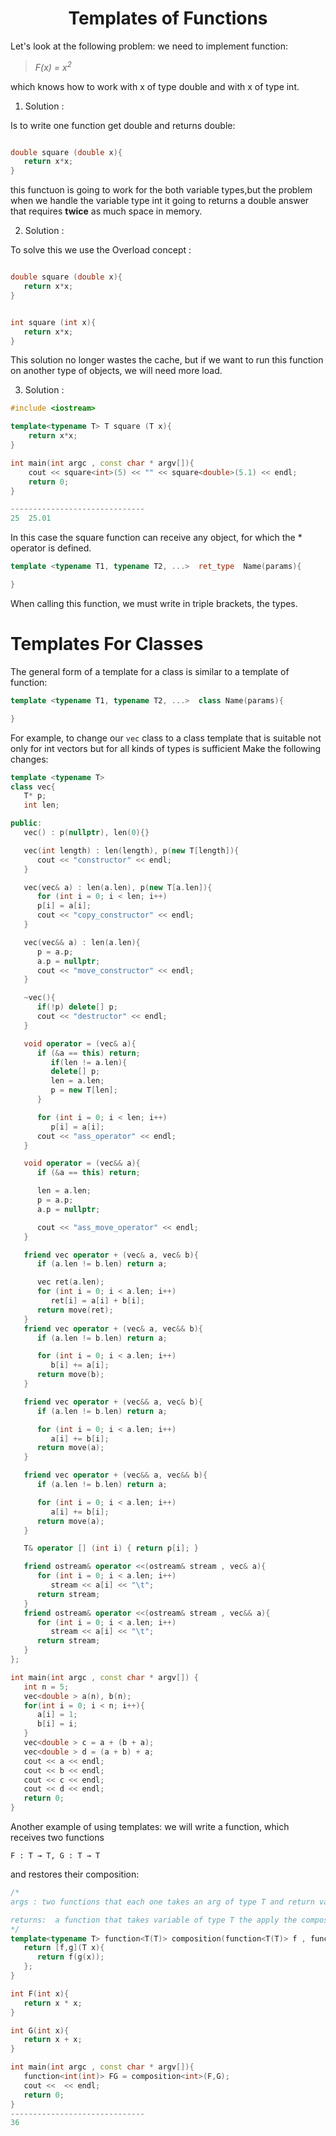 
#
<h1 align="center">Templates of Functions</h1>

Let's look at the following problem: we need to implement function:
> *F(x) = x<sup>2</sup>*


which knows how to work with x of type double and with x of type int.

1. Solution :

Is to write one function get double and returns double:
```cpp

double square (double x){
   return x*x;  
}

```
this functuon is going to work  for the both variable types,but the problem when we handle the variable type int it going to returns a double answer that requires **twice** as much space in memory.

2. Solution :

To solve this we use the Overload concept :
```cpp

double square (double x){
   return x*x;  
}

```
```cpp

int square (int x){
   return x*x;  
}

```
This solution no longer wastes the cache, but if we want to run this function on another type of objects, we will need more load.

3. Solution :
```cpp
#include <iostream>

template<typename T> T square (T x){
    return x*x;
}

int main(int argc , const char * argv[]){
    cout << square<int>(5) << "" << square<double>(5.1) << endl;
    return 0;
}

------------------------------
25  25.01

```

In this case the square function can receive any object, for which the * operator is defined.
```cpp
template <typename T1, typename T2, ...>  ret_type  Name(params){

}
```
When calling this function, we must write in triple brackets, the types.

# Templates For Classes

The general form of a template for a class is similar to a template of  function:

```cpp
template <typename T1, typename T2, ...>  class Name(params){

}
```

For example, to change our `vec` class to a class template that is suitable not only for int vectors but for all kinds of types is sufficient Make the following changes:
```cpp
template <typename T>
class vec{
   T* p;
   int len;

public:
   vec() : p(nullptr), len(0){}

   vec(int length) : len(length), p(new T[length]){
      cout << "constructor" << endl;
   }

   vec(vec& a) : len(a.len), p(new T[a.len]){
      for (int i = 0; i < len; i++)
      p[i] = a[i];
      cout << "copy_constructor" << endl;
   }

   vec(vec&& a) : len(a.len){
      p = a.p;
      a.p = nullptr;
      cout << "move_constructor" << endl;
   }

   ~vec(){
      if(!p) delete[] p;
      cout << "destructor" << endl;
   }

   void operator = (vec& a){
      if (&a == this) return;
         if(len != a.len){
         delete[] p;
         len = a.len;
         p = new T[len];
      }

      for (int i = 0; i < len; i++)
         p[i] = a[i];
      cout << "ass_operator" << endl;
   }

   void operator = (vec&& a){
      if (&a == this) return;

      len = a.len;
      p = a.p;
      a.p = nullptr;

      cout << "ass_move_operator" << endl;
   }

   friend vec operator + (vec& a, vec& b){
      if (a.len != b.len) return a;

      vec ret(a.len);
      for (int i = 0; i < a.len; i++)
         ret[i] = a[i] + b[i];
      return move(ret);
   }
   friend vec operator + (vec& a, vec&& b){
      if (a.len != b.len) return a;

      for (int i = 0; i < a.len; i++)
         b[i] += a[i];
      return move(b);
   }

   friend vec operator + (vec&& a, vec& b){
      if (a.len != b.len) return a;

      for (int i = 0; i < a.len; i++)
         a[i] += b[i];
      return move(a);
   }

   friend vec operator + (vec&& a, vec&& b){
      if (a.len != b.len) return a;

      for (int i = 0; i < a.len; i++)
         a[i] += b[i];
      return move(a);
   }

   T& operator [] (int i) { return p[i]; }

   friend ostream& operator <<(ostream& stream , vec& a){
      for (int i = 0; i < a.len; i++)
         stream << a[i] << "\t";
      return stream;
   }
   friend ostream& operator <<(ostream& stream , vec&& a){
      for (int i = 0; i < a.len; i++)
         stream << a[i] << "\t";
      return stream;
   }
};

int main(int argc , const char * argv[]) {
   int n = 5;
   vec<double > a(n), b(n);
   for(int i = 0; i < n; i++){
      a[i] = 1;
      b[i] = i;
   }
   vec<double > c = a + (b + a);
   vec<double > d = (a + b) + a;
   cout << a << endl;
   cout << b << endl;
   cout << c << endl;
   cout << d << endl;
   return 0;
}

```
Another example of using templates: we will write a function, which receives two functions
```
F : T → T, G : T → T

```
and restores their composition:

```cpp
/*
args : two functions that each one takes an arg of type T and return value of type T.

returns:  a function that takes variable of type T the apply the compostion on it.
*/ 
template<typename T> function<T(T)> composition(function<T(T)> f , function<T(T)> g){
   return [f,g](T x){
      return f(g(x));
   };
}
```

```cpp
int F(int x){
   return x * x;
}
```

```cpp
int G(int x){
   return x + x;
}
```

```cpp
int main(int argc , const char * argv[]){
   function<int(int)> FG = composition<int>(F,G);
   cout <<  << endl;
   return 0;
}
------------------------------
36
```